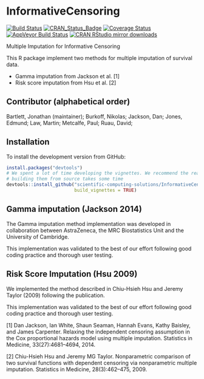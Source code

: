 # InformativeCensoring

[![Build Status](https://travis-ci.org/scientific-computing-solutions/InformativeCensoring.svg?branch=master)](https://travis-ci.org/scientific-computing-solutions/InformativeCensoring)
[![CRAN_Status_Badge](http://www.r-pkg.org/badges/version/InformativeCensoring)](https://cran.r-project.org/package=InformativeCensoring)
[![Coverage Status](https://coveralls.io/repos/scientific-computing-solutions/InformativeCensoring/badge.svg?branch=master&service=github)](https://coveralls.io/github/scientific-computing-solutions/InformativeCensoring?branch=master)
[![AppVeyor Build Status](https://ci.appveyor.com/api/projects/status/github/scientific-computing-solutions/InformativeCensoring?branch=master&svg=true)](https://ci.appveyor.com/project/scientific-computing-solutions/InformativeCensoring)
[![CRAN RStudio mirror downloads](http://cranlogs.r-pkg.org/badges/InformativeCensoring)](https://cran.r-project.org/package=InformativeCensoring)

Multiple Imputation for Informative Censoring

This R package implement two methods for multiple imputation of survival data.
* Gamma imputation from Jackson et al. [1]
* Risk score imputation from Hsu et al. [2]

## Contributor (alphabetical order)
Bartlett, Jonathan (maintainer); Burkoff, Nikolas; Jackson, Dan; Jones, Edmund; 
Law, Martin; Metcalfe, Paul; Ruau, David;

## Installation

To install the development version from GitHub:
```R
install.packages("devtools")
# We spent a lot of time developing the vignettes. We recommend the read but 
# building them from source takes some time
devtools::install_github("scientific-computing-solutions/InformativeCensoring", 
                         build_vignettes = TRUE)
```

## Gamma imputation (Jackson 2014)
The Gamma imputation method implementation was developed in collaboration 
between AstraZeneca, the MRC Biostatistics Unit and the University of Cambridge.

This implementation was validated to the best of our effort following good coding
practice and thorough user testing.

## Risk Score Imputation (Hsu 2009)
We implemented the method described in Chiu-Hsieh Hsu and Jeremy Taylor (2009)
following the publication.

This implementation was validated to the best of our effort following good coding
practice and thorough user testing.

[1] Dan Jackson, Ian White, Shaun Seaman, Hannah Evans, Kathy Baisley, and James Carpenter. Relaxing the independent censoring assumption in the Cox proportional hazards model using multiple imputation. Statistics in Medicine, 33(27):4681–4694, 2014.

[2] Chiu-Hsieh Hsu and Jeremy MG Taylor. Nonparametric comparison of two survival functions with dependent censoring via nonparametric multiple imputation. Statistics in Medicine, 28(3):462–475, 2009.
